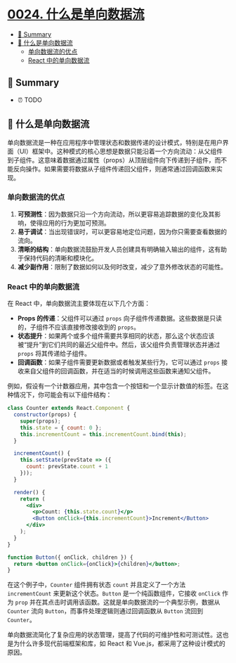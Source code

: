 # [0024. 什么是单向数据流](https://github.com/Tdahuyou/react/tree/main/0024.%20%E4%BB%80%E4%B9%88%E6%98%AF%E5%8D%95%E5%90%91%E6%95%B0%E6%8D%AE%E6%B5%81)

<!-- region:toc -->
- [📝 Summary](#-summary)
- [🤖 什么是单向数据流](#🤖-什么是单向数据流)
  - [单向数据流的优点](#单向数据流的优点)
  - [React 中的单向数据流](#react-中的单向数据流)
<!-- endregion:toc -->

## 📝 Summary

- ⏰ TODO

## 🤖 什么是单向数据流

单向数据流是一种在应用程序中管理状态和数据传递的设计模式，特别是在用户界面（UI）框架中。这种模式的核心思想是数据只能沿着一个方向流动：从父组件到子组件。这意味着数据通过属性（props）从顶层组件向下传递到子组件，而不能反向操作。如果需要将数据从子组件传递回父组件，则通常通过回调函数来实现。

### 单向数据流的优点

1. **可预测性**：因为数据只沿一个方向流动，所以更容易追踪数据的变化及其影响，使得应用的行为更加可预测。
2. **易于调试**：当出现错误时，可以更容易地定位问题，因为你只需要查看数据的流向。
3. **清晰的结构**：单向数据流鼓励开发人员创建具有明确输入输出的组件，这有助于保持代码的清晰和模块化。
4. **减少副作用**：限制了数据如何以及何时改变，减少了意外修改状态的可能性。

### React 中的单向数据流

在 React 中，单向数据流主要体现在以下几个方面：

- **Props 的传递**：父组件可以通过 `props` 向子组件传递数据。这些数据是只读的，子组件不应该直接修改接收到的 `props`。
- **状态提升**：如果两个或多个组件需要共享相同的状态，那么这个状态应该被“提升”到它们共同的最近父组件中。然后，该父组件负责管理状态并通过 `props` 将其传递给子组件。
- **回调函数**：如果子组件需要更新数据或者触发某些行为，它可以通过 `props` 接收来自父组件的回调函数，并在适当的时候调用这些函数来通知父组件。

例如，假设有一个计数器应用，其中包含一个按钮和一个显示计数值的标签。在这种情况下，你可能会有以下组件结构：

```jsx
class Counter extends React.Component {
  constructor(props) {
    super(props);
    this.state = { count: 0 };
    this.incrementCount = this.incrementCount.bind(this);
  }

  incrementCount() {
    this.setState(prevState => ({
      count: prevState.count + 1
    }));
  }

  render() {
    return (
      <div>
        <p>Count: {this.state.count}</p>
        <Button onClick={this.incrementCount}>Increment</Button>
      </div>
    );
  }
}

function Button({ onClick, children }) {
  return <button onClick={onClick}>{children}</button>;
}
```

在这个例子中，`Counter` 组件拥有状态 `count` 并且定义了一个方法 `incrementCount` 来更新这个状态。`Button` 是一个纯函数组件，它接收 `onClick` 作为 `prop` 并在其点击时调用该函数。这就是单向数据流的一个典型示例，数据从 `Counter` 流向 `Button`，而事件处理逻辑则通过回调函数从 `Button` 流回到 `Counter`。

单向数据流简化了复杂应用的状态管理，提高了代码的可维护性和可测试性。这也是为什么许多现代前端框架和库，如 React 和 Vue.js，都采用了这种设计模式的原因。